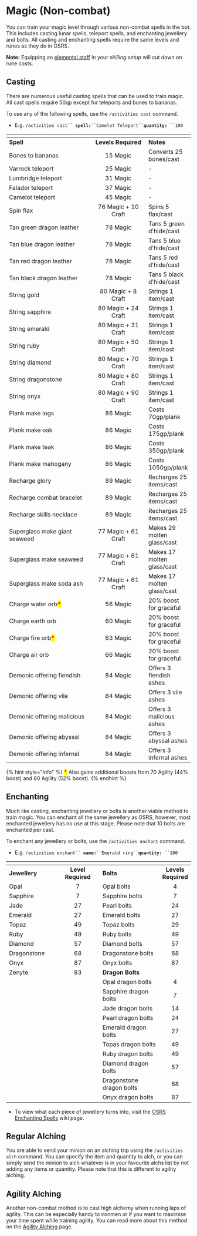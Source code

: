 # Magic (Non-combat)

You can train your magic level through various non-combat spells in the bot. This includes casting lunar spells, teleport spells, and enchanting jewellery and bolts. All casting and enchanting spells require the same levels and runes as they do in OSRS.&#x20;

**Note:** Equipping an [elemental staff](https://oldschool.runescape.wiki/w/Elemental\_staves) in your _skilling setup_ will cut down on rune costs.

## Casting

There are numerous useful casting spells that can be used to train magic. All cast spells require 50qp except for teleports and bones to bananas.

To use any of the following spells, use the `/activities cast` command.

* E.g. `/activities cast`` `**`spell:`**` ``Camelot Teleport`` `**`quantity:`**` ``100`

<table><thead><tr><th width="255.25648323551906"></th><th width="153" align="center"></th><th></th></tr></thead><tbody><tr><td><strong>Spell</strong></td><td align="center"><strong>Levels Required</strong></td><td><strong>Notes</strong></td></tr><tr><td>Bones to bananas</td><td align="center">15 Magic</td><td>Converts 25 bones/cast</td></tr><tr><td>Varrock teleport</td><td align="center">25 Magic</td><td>-</td></tr><tr><td>Lumbridge teleport</td><td align="center">31 Magic</td><td>-</td></tr><tr><td>Falador teleport</td><td align="center">37 Magic</td><td>-</td></tr><tr><td>Camelot teleport</td><td align="center">45 Magic</td><td>-</td></tr><tr><td>Spin flax</td><td align="center">76 Magic + 10 Craft</td><td>Spins 5 flax/cast</td></tr><tr><td>Tan green dragon leather</td><td align="center">78 Magic</td><td>Tans 5 green d'hide/cast</td></tr><tr><td>Tan blue dragon leather</td><td align="center">78 Magic</td><td>Tans 5 blue d'hide/cast</td></tr><tr><td>Tan red dragon leather</td><td align="center">78 Magic</td><td>Tans 5 red d'hide/cast</td></tr><tr><td>Tan black dragon leather</td><td align="center">78 Magic</td><td>Tans 5 black d'hide/cast</td></tr><tr><td>String gold</td><td align="center">80 Magic + 8 Craft</td><td>Strings 1 item/cast</td></tr><tr><td>String sapphire</td><td align="center">80 Magic + 24 Craft</td><td>Strings 1 item/cast</td></tr><tr><td>String emerald</td><td align="center">80 Magic + 31 Craft</td><td>Strings 1 item/cast</td></tr><tr><td>String ruby</td><td align="center">80 Magic + 50 Craft</td><td>Strings 1 item/cast</td></tr><tr><td>String diamond</td><td align="center">80 Magic + 70 Craft</td><td>Strings 1 item/cast</td></tr><tr><td>String dragonstone</td><td align="center">80 Magic + 80 Craft</td><td>Strings 1 item/cast</td></tr><tr><td>String onyx</td><td align="center">80 Magic + 90 Craft</td><td>Strings 1 item/cast</td></tr><tr><td>Plank make logs</td><td align="center">86 Magic</td><td>Costs 70gp/plank</td></tr><tr><td>Plank make oak</td><td align="center">86 Magic</td><td>Costs 175gp/plank</td></tr><tr><td>Plank make teak</td><td align="center">86 Magic</td><td>Costs 350gp/plank</td></tr><tr><td>Plank make mahogany</td><td align="center">86 Magic</td><td>Costs 1050gp/plank</td></tr><tr><td>Recharge glory</td><td align="center">89 Magic</td><td>Recharges 25 items/cast</td></tr><tr><td>Recharge combat bracelet</td><td align="center">89 Magic</td><td>Recharges 25 items/cast</td></tr><tr><td>Recharge skills necklace</td><td align="center">89 Magic</td><td>Recharges 25 items/cast</td></tr><tr><td>Superglass make giant seaweed</td><td align="center">77 Magic + 61 Craft</td><td>Makes 29 molten glass/cast</td></tr><tr><td>Superglass make seaweed</td><td align="center">77 Magic + 61 Craft</td><td>Makes 17 molten glass/cast</td></tr><tr><td>Superglass make soda ash</td><td align="center">77 Magic + 61 Craft</td><td>Makes 17 molten glass/cast</td></tr><tr><td>Charge water orb<mark style="color:red;"><strong>*</strong></mark></td><td align="center">56 Magic</td><td>20% boost for graceful</td></tr><tr><td>Charge earth orb</td><td align="center">60 Magic</td><td>20% boost for graceful</td></tr><tr><td>Charge fire orb<mark style="color:red;"><strong>*</strong></mark></td><td align="center">63 Magic</td><td>20% boost for graceful</td></tr><tr><td>Charge air orb</td><td align="center">66 Magic</td><td>20% boost for graceful</td></tr><tr><td>Demonic offering fiendish</td><td align="center">84 Magic</td><td>Offers 3 fiendish ashes</td></tr><tr><td>Demonic offering vile</td><td align="center">84 Magic</td><td>Offers 3 vile ashes</td></tr><tr><td>Demonic offering malicious</td><td align="center">84 Magic</td><td>Offers 3 malicious ashes</td></tr><tr><td>Demonic offering abyssal</td><td align="center">84 Magic</td><td>Offers 3 abyssal ashes</td></tr><tr><td>Demonic offering infernal</td><td align="center">84 Magic</td><td>Offers 3 infernal ashes</td></tr></tbody></table>

{% hint style="info" %}
<mark style="color:red;">**\***</mark> Also gains additional boosts from 70 Agility (44% boost) and 80 Agility (52% boost).
{% endhint %}

## Enchanting

Much like casting, enchanting jewellery or bolts is another viable method to train magic. You can enchant all the same jewellery as OSRS, however, most enchanted jewellery has no use at this stage. Please note that 10 bolts are enchanted per cast.

To enchant any jewellery or bolts, use the `/activities enchant` command.

* E.g.  `/activities enchant`` `**`name:`**` ``Emerald ring`` `**`quantity:`**` ``100`

<table><thead><tr><th width="158"></th><th width="159" align="center"></th><th width="231.16216216216213"></th><th align="center"></th></tr></thead><tbody><tr><td><strong>Jewellery</strong></td><td align="center"><strong>Level Required</strong></td><td><strong>Bolts</strong></td><td align="center"><strong>Levels Required</strong></td></tr><tr><td>Opal</td><td align="center">7</td><td>Opal bolts</td><td align="center">4</td></tr><tr><td>Sapphire</td><td align="center">7</td><td>Sapphire bolts</td><td align="center">7</td></tr><tr><td>Jade</td><td align="center">27</td><td>Pearl bolts</td><td align="center">24</td></tr><tr><td>Emerald</td><td align="center">27</td><td>Emerald bolts</td><td align="center">27</td></tr><tr><td>Topaz</td><td align="center">49</td><td>Topaz bolts</td><td align="center">29</td></tr><tr><td>Ruby </td><td align="center">49</td><td>Ruby bolts</td><td align="center">49</td></tr><tr><td>Diamond</td><td align="center">57</td><td>Diamond bolts</td><td align="center">57</td></tr><tr><td>Dragonstone</td><td align="center">68</td><td>Dragonstone bolts</td><td align="center">68</td></tr><tr><td>Onyx</td><td align="center">87</td><td>Onyx bolts</td><td align="center">87</td></tr><tr><td>Zenyte</td><td align="center">93</td><td><strong>Dragon Bolts</strong></td><td align="center"></td></tr><tr><td></td><td align="center"></td><td>Opal dragon bolts</td><td align="center">4</td></tr><tr><td></td><td align="center"></td><td>Sapphire dragon bolts</td><td align="center">7</td></tr><tr><td></td><td align="center"></td><td>Jade dragon bolts</td><td align="center">14</td></tr><tr><td></td><td align="center"></td><td>Pearl dragon bolts</td><td align="center">24</td></tr><tr><td></td><td align="center"></td><td>Emerald dragon bolts</td><td align="center">27</td></tr><tr><td></td><td align="center"></td><td>Topas dragon bolts</td><td align="center">49</td></tr><tr><td></td><td align="center"></td><td>Ruby dragon bolts</td><td align="center">49</td></tr><tr><td></td><td align="center"></td><td>Diamond dragon bolts</td><td align="center">57</td></tr><tr><td></td><td align="center"></td><td>Dragonstone dragon bolts</td><td align="center">68</td></tr><tr><td></td><td align="center"></td><td>Onyx dragon bolts</td><td align="center">87</td></tr></tbody></table>

* To view what each piece of jewellery turns into, visit the [OSRS Enchanting Spells](https://oldschool.runescape.wiki/w/Enchantment\_spells#Enchanted\_gold\_and\_silver\_jewellery) wiki page.

## Regular Alching

You are able to send your minion on an alching trip using the `/activities alch` command. You can specify the item and quantity to alch, or you can simply send the minion to alch whatever is in your favourite alchs list by not adding any items or quantity. Please note that this is different to agility alching.

## Agility Alching

Another non-combat method is to cast high alchemy when running laps of agility. This can be especially handy to ironmen or if you want to maximise your time spent while training agility. You can read more about this method on the [Agility Alching](https://wiki.oldschool.gg/skills/agility/agility-alching) page.

